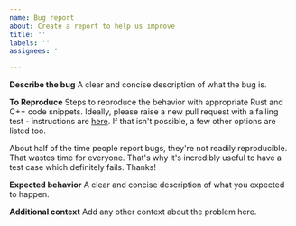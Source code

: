 ```yaml
---
name: Bug report
about: Create a report to help us improve
title: ''
labels: ''
assignees: ''

---
```


**Describe the bug**
A clear and concise description of what the bug is.

**To Reproduce**
Steps to reproduce the behavior with appropriate Rust and C++ code snippets. Ideally, please raise a new pull request with a failing test - instructions are [here](https://google.github.io/autocxx/contributing.html#reporting-bugs). If that isn't possible, a few other options are listed too.

About half of the time people report bugs, they're not readily reproducible. That wastes time for everyone. That's why it's incredibly useful to have a test case which definitely fails. Thanks!

**Expected behavior**
A clear and concise description of what you expected to happen.

**Additional context**
Add any other context about the problem here.
